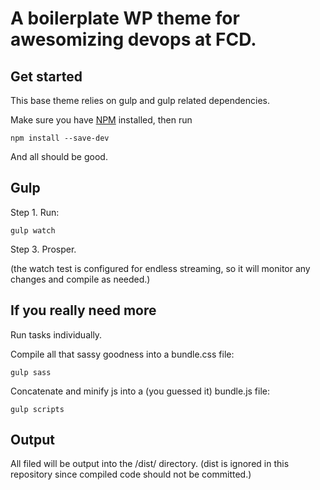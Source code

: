 # A boilerplate WP theme for awesomizing devops at FCD.


## Get started

This base theme relies on gulp and gulp related dependencies.

Make sure you have [NPM](https://www.npmjs.com/) installed, then run

```
npm install --save-dev
```
And all should be good.


## Gulp

Step 1. Run:

```
gulp watch
```

Step 3. Prosper.

(the watch test is configured for endless streaming, so it will monitor any changes and compile as needed.)


## If you really need more

Run tasks individually.

Compile all that sassy goodness into a bundle.css file:

```
gulp sass
```

Concatenate and minify js into a (you guessed it) bundle.js file:

```
gulp scripts
```

## Output

All filed will be output into the /dist/ directory.
(dist is ignored in this repository since compiled code should not be committed.)
